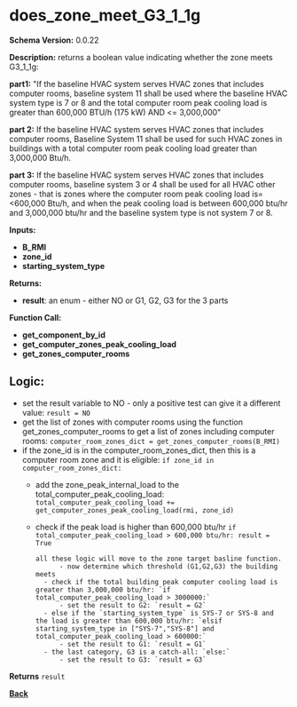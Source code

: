 # does_zone_meet_G3_1_1g
**Schema Version:** 0.0.22  

**Description:** returns a boolean value indicating whether the zone meets G3_1_1g:
 
**part1:** "If the baseline HVAC system serves HVAC zones that includes computer rooms,  baseline system 11 shall be used where the baseline HVAC system type is 7 or 8 and the total computer room peak cooling load is greater than 600,000 BTU/h (175 kW) AND <= 3,000,000"

**part 2:** If the baseline HVAC system serves HVAC zones that includes computer rooms,  Baseline System 11 shall be used for such HVAC zones in buildings with a total computer room peak cooling load greater than 3,000,000 Btu/h.

**part 3:** If the baseline HVAC system serves HVAC zones that includes computer rooms,  baseline system 3 or 4 shall be used for all HVAC other zones - that is zones where the computer room peak cooling load is= <600,000 Btu/h, and when the peak cooling load is between 600,000 btu/hr and 3,000,000 btu/hr and the baseline system type is not system 7 or 8.

**Inputs:** 
- **B_RMI**
- **zone_id**
- **starting_system_type**

**Returns:**  
- **result**: an enum - either NO or G1, G2, G3 for the 3 parts

**Function Call:**
- **get_component_by_id**
- **get_computer_zones_peak_cooling_load**
- **get_zones_computer_rooms**

## Logic:
- set the result variable to NO - only a positive test can give it a different value: `result = NO`
- get the list of zones with computer rooms using the function get_zones_computer_rooms to get a list of zones including computer rooms: `computer_room_zones_dict = get_zones_computer_rooms(B_RMI)`
- if the zone_id is in the computer_room_zones_dict, then this is a computer room zone and it is eligible: `if zone_id in computer_room_zones_dict:`
  - add the zone_peak_internal_load to the total_computer_peak_cooling_load: `total_computer_peak_cooling_load += get_computer_zones_peak_cooling_load(rmi, zone_id)`
  - check if the peak load is higher than 600,000 btu/hr `if total_computer_peak_cooling_load > 600,000 btu/hr: result = True`
  
    ```
    all these logic will move to the zone target basline function.
          - now determine which threshold (G1,G2,G3) the building meets
      - check if the total building peak computer cooling load is greater than 3,000,000 btu/hr: `if total_computer_peak_cooling_load > 3000000:`
          - set the result to G2: `result = G2`
      - else if the `starting_system_type` is SYS-7 or SYS-8 and the load is greater than 600,000 btu/hr: `elsif starting_system_type in ["SYS-7","SYS-8"] and total_computer_peak_cooling_load > 600000:`
          - set the result to G1: `result = G1`
      - the last category, G3 is a catch-all: `else:`
          - set the result to G3: `result = G3`
    
    ```
  
**Returns** `result`


**[Back](../_toc.md)**
